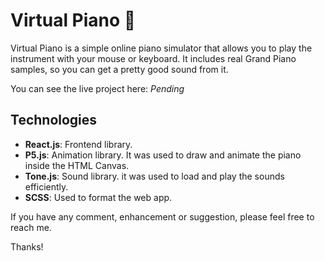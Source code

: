 # Virtual Piano 🎹

Virtual Piano is a simple online piano simulator that allows you to play the instrument with your mouse or keyboard. It includes real Grand Piano samples, so you can get a pretty good sound from it.

You can see the live project here: *Pending*

## Technologies

 - **React.js**: Frontend library.
 - **P5.js**: Animation library. It was used to draw and animate the piano inside the HTML Canvas.
 - **Tone.js**: Sound library. it was used to load and play the sounds efficiently.
 - **SCSS**: Used to format the web app.

If you have any comment, enhancement or suggestion, please feel free to reach me.

Thanks!
